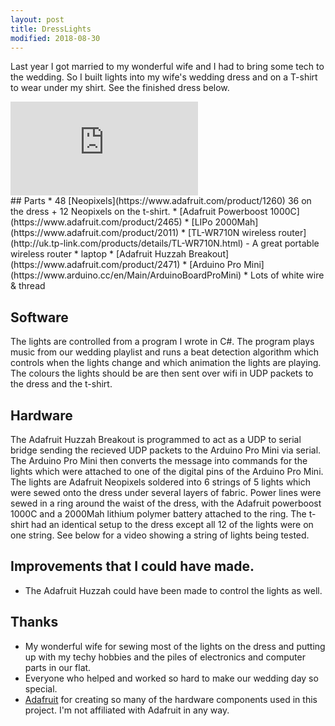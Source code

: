```yaml
---
layout: post
title: DressLights
modified: 2018-08-30
---
```


Last year I got married to my wonderful wife and I had to bring some tech to the
wedding. So I built lights into my wife's wedding dress and on a T-shirt to wear
under my shirt. See the finished dress below.
<div class="full-width-container">
  <iframe class="video" src="https://www.youtube.com/embed/Btj4zc9LLag" frameborder="0" allow="autoplay; encrypted-media" allowfullscreen></iframe>
</div>
## Parts
 * 48 [Neopixels](https://www.adafruit.com/product/1260)  36 on the dress + 12
   Neopixels on the t-shirt.
 * [Adafruit Powerboost 1000C](https://www.adafruit.com/product/2465)
 * [LIPo 2000Mah](https://www.adafruit.com/product/2011)
 * [TL-WR710N wireless router](http://uk.tp-link.com/products/details/TL-WR710N.html)  - A great portable wireless router
 * laptop
 * [Adafruit Huzzah Breakout](https://www.adafruit.com/product/2471)
 * [Arduino Pro Mini](https://www.arduino.cc/en/Main/ArduinoBoardProMini)
 * Lots of white wire & thread

## Software
The lights are controlled from a program I wrote in C#. The program plays music
from our wedding playlist and runs a beat detection algorithm which controls
when the lights change and which animation the lights are playing. The colours
the lights should be are then sent over wifi in UDP packets to the dress and the
t-shirt.

## Hardware
The Adafruit Huzzah Breakout is programmed to act as a UDP to serial bridge
sending the recieved UDP packets to the Arduino Pro Mini via serial.
The Arduino Pro Mini then converts the message into commands for the lights
which were attached to one of the digital pins of the Arduino Pro Mini.
The lights are Adafruit Neopixels soldered into 6 strings of 5 lights which were
sewed onto the dress under several layers of fabric.
Power lines were sewed in a ring around the waist of the dress, with the
Adafruit powerboost 1000C and a 2000Mah lithium polymer battery attached to the
ring.
The t-shirt had an identical setup to the dress except all 12 of the lights were
on one string.
See below for a video showing a string of lights being tested.

## Improvements that I could have made.
- The Adafruit Huzzah could have been made to control the lights as well.

## Thanks
 * My wonderful wife for sewing most of the lights on the dress and putting up
   with my techy hobbies and the piles of electronics and computer parts in our
   flat.
 * Everyone who helped and worked so hard to make our wedding day so special.
 * [Adafruit](https://www.adafruit.com)  for creating so many of the hardware
   components used in this project. I'm not affiliated with Adafruit in any way.